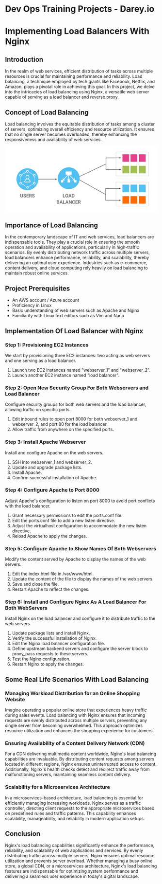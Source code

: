 # Dev Ops Training Projects - Darey.io  

# Implementing Load Balancers With Nginx

## Introduction

In the realm of web services, efficient distribution of tasks across multiple resources is crucial for maintaining performance and reliability. Load balancing, a technique employed by tech giants like Facebook, Netflix, and Amazon, plays a pivotal role in achieving this goal. In this project, we delve into the intricacies of load balancing using Nginx, a versatile web server capable of serving as a load balancer and reverse proxy.

## Concept of Load Balancing

Load balancing involves the equitable distribution of tasks among a cluster of servers, optimizing overall efficiency and resource utilization. It ensures that no single server becomes overloaded, thereby enhancing the responsiveness and availability of web services.

![](Images/load_balancer.jpeg)

## Importance of Load Balancing

In the contemporary landscape of IT and web services, load balancers are indispensable tools. They play a crucial role in ensuring the smooth operation and availability of applications, particularly in high-traffic scenarios. By evenly distributing network traffic across multiple servers, load balancers enhance performance, reliability, and scalability, thereby delivering an optimal user experience. Industries such as e-commerce, content delivery, and cloud computing rely heavily on load balancing to maintain robust online services.

## Project Prerequisites
- An AWS account / Azure account
- Proficiency in Linux
- Basic understanding of web servers such as Apache and Nginx
- Familiarity with Linux text editors such as Vim and Nano

## Implementation Of Load Balancer with Nginx

### Step 1: Provisioning EC2 Instances

We start by provisioning three EC2 instances: two acting as web servers and one serving as a load balancer.

1. Launch two EC2 instances named "webserver_1" and "webserver_2".
2. Launch another EC2 instance named "load balancer".

### Step 2: Open New Security Group For Both Webservers and Load Balancer

Configure security groups for both web servers and the load balancer, allowing traffic on specific ports.

1. Edit inbound rules to open port 8000 for both webserver_1 and webserver_2, and port 80 for the load balancer.
2. Allow traffic from anywhere on the specified ports.

### Step 3: Install Apache Webserver

Install and configure Apache on the web servers.

1. SSH into webserver_1 and webserver_2.
2. Update and upgrade package lists.
3. Install Apache.
4. Confirm successful installation of Apache.

### Step 4: Configure Apache to Port 8000

Adjust Apache's configuration to listen on port 8000 to avoid port conflicts with the load balancer.

1. Grant necessary permissions to edit the ports.conf file.
2. Edit the ports.conf file to add a new listen directive.
3. Adjust the virtualhost configuration to accommodate the new listen directive.
4. Reload Apache to apply the changes.

### Step 5: Configure Apache to Show Names Of Both Webservers

Modify the content served by Apache to display the names of the web servers.

1. Edit the index.html file in /var/www/html.
2. Update the content of the file to display the names of the web servers.
3. Save and close the file.
4. Restart Apache to reflect the changes.

### Step 6: Install and Configure Nginx As A Load Balancer For Both WebServers

Install Nginx on the load balancer and configure it to distribute traffic to the web servers.

1. Update package lists and install Nginx.
2. Verify the successful installation of Nginx.
3. Edit the Nginx load balancer configuration file.
4. Define upstream backend servers and configure the server block to proxy_pass requests to these servers.
5. Test the Nginx configuration.
6. Restart Nginx to apply the changes.

## Some Real Life Scenarios With Load Balancing

### Managing Workload Distribution for an Online Shopping Website

Imagine operating a popular online store that experiences heavy traffic during sales events. Load balancing with Nginx ensures that incoming requests are evenly distributed across multiple servers, preventing any single server from becoming overwhelmed. This approach optimizes resource utilization and enhances the shopping experience for customers.

### Ensuring Availability of a Content Delivery Network (CDN)

For a CDN delivering multimedia content worldwide, Nginx's load balancing capabilities are invaluable. By distributing content requests among servers located in different regions, Nginx ensures uninterrupted access to content. Additionally, Nginx's health checks detect and redirect traffic away from malfunctioning servers, maintaining seamless content delivery.

### Scalability for a Microservices Architecture

In a microservices-based architecture, load balancing is essential for efficiently managing increasing workloads. Nginx serves as a traffic controller, directing client requests to the appropriate microservices based on predefined rules and traffic patterns. This capability enhances scalability, manageability, and reliability in modern application setups.

## Conclusion

Nginx's load balancing capabilities significantly enhance the performance, reliability, and scalability of web applications and services. By evenly distributing traffic across multiple servers, Nginx ensures optimal resource utilization and prevents server overload. Whether managing a busy online store, a global CDN, or a microservices architecture, Nginx's load balancing features are indispensable for optimizing system performance and delivering a seamless user experience in today's digital landscape.